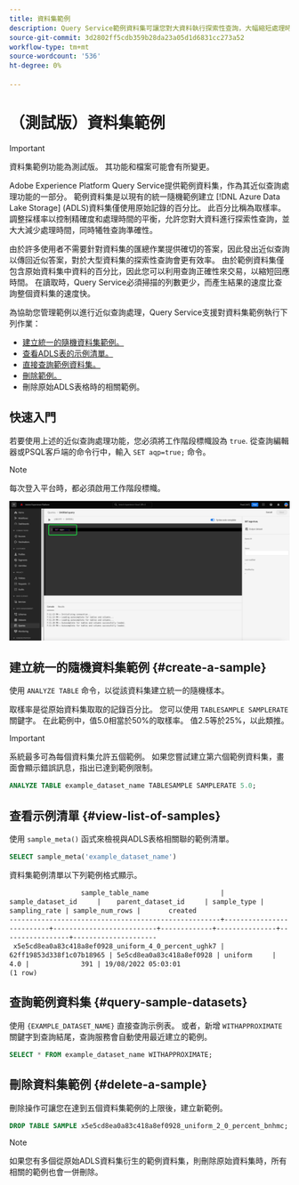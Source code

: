 ```yaml
---
title: 資料集範例
description: Query Service範例資料集可讓您對大資料執行探索性查詢，大幅縮短處理時間，並降低查詢準確度。 本指南提供如何管理範例以進行近似查詢處理的資訊
source-git-commit: 3d2802ff5cdb359b28da23a05d1d6831cc273a52
workflow-type: tm+mt
source-wordcount: '536'
ht-degree: 0%

---
```


# （測試版）資料集範例

>[!IMPORTANT]
>
>資料集範例功能為測試版。 其功能和檔案可能會有所變更。

Adobe Experience Platform Query Service提供範例資料集，作為其近似查詢處理功能的一部分。 範例資料集是以現有的統一隨機範例建立 [!DNL Azure Data Lake Storage] (ADLS)資料集僅使用原始記錄的百分比。 此百分比稱為取樣率。 調整採樣率以控制精確度和處理時間的平衡，允許您對大資料進行探索性查詢，並大大減少處理時間，同時犧牲查詢準確性。

由於許多使用者不需要針對資料集的匯總作業提供確切的答案，因此發出近似查詢以傳回近似答案，對於大型資料集的探索性查詢會更有效率。 由於範例資料集僅包含原始資料集中資料的百分比，因此您可以利用查詢正確性來交易，以縮短回應時間。 在讀取時，Query Service必須掃描的列數更少，而產生結果的速度比查詢整個資料集的速度快。

為協助您管理範例以進行近似查詢處理，Query Service支援對資料集範例執行下列作業：

- [建立統一的隨機資料集範例。](#create-a-sample)
- [查看ADLS表的示例清單。](#view-list-of-samples)
- [直接查詢範例資料集。](#query-sample-datasets)
- [刪除範例。](#delete-a-sample)
- 刪除原始ADLS表格時的相關範例。

## 快速入門

若要使用上述的近似查詢處理功能，您必須將工作階段標幟設為 `true`. 從查詢編輯器或PSQL客戶端的命令行中，輸入 `SET aqp=true;` 命令。

>[!NOTE]
>
>每次登入平台時，都必須啟用工作階段標幟。

![突出顯示「SET aqp=true；」命令的查詢編輯器。](../images/sql/set-session-flag.png)

## 建立統一的隨機資料集範例 {#create-a-sample}

使用 `ANALYZE TABLE` 命令，以從該資料集建立統一的隨機樣本。

取樣率是從原始資料集取取的記錄百分比。 您可以使用 `TABLESAMPLE SAMPLERATE` 關鍵字。 在此範例中，值5.0相當於50%的取樣率。 值2.5等於25%，以此類推。

>[!IMPORTANT]
>
>系統最多可為每個資料集允許五個範例。 如果您嘗試建立第六個範例資料集，畫面會顯示錯誤訊息，指出已達到範例限制。

```sql
ANALYZE TABLE example_dataset_name TABLESAMPLE SAMPLERATE 5.0;
```

## 查看示例清單 {#view-list-of-samples}

使用 `sample_meta()` 函式來檢視與ADLS表格相關聯的範例清單。

```sql
SELECT sample_meta('example_dataset_name')
```

資料集範例清單以下列範例格式顯示。

```shell
                  sample_table_name                  |    sample_dataset_id     |    parent_dataset_id     | sample_type | sampling_rate | sample_num_rows |       created      
-----------------------------------------------------+--------------------------+--------------------------+-------------+---------------+-----------------+---------------------
 x5e5cd8ea0a83c418a8ef0928_uniform_4_0_percent_ughk7 | 62ff19853d338f1c07b18965 | 5e5cd8ea0a83c418a8ef0928 | uniform     |           4.0 |             391 | 19/08/2022 05:03:01
(1 row)
```

## 查詢範例資料集 {#query-sample-datasets}

使用 `{EXAMPLE_DATASET_NAME}` 直接查詢示例表。 或者，新增 `WITHAPPROXIMATE` 關鍵字到查詢結尾，查詢服務會自動使用最近建立的範例。

```sql
SELECT * FROM example_dataset_name WITHAPPROXIMATE;
```

## 刪除資料集範例 {#delete-a-sample}

刪除操作可讓您在達到五個資料集範例的上限後，建立新範例。

```sql
DROP TABLE SAMPLE x5e5cd8ea0a83c418a8ef0928_uniform_2_0_percent_bnhmc;
```

>[!NOTE]
>
>如果您有多個從原始ADLS資料集衍生的範例資料集，則刪除原始資料集時，所有相關的範例也會一併刪除。
